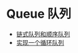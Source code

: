 # Queue 队列

* [链式队列和顺序队列](https://github.com/luvsunlight/algorithm/tree/master/%E9%98%9F%E5%88%97/queues.md)
* [实现一个循环队列](https://github.com/luvsunlight/algorithm/tree/master/%E9%98%9F%E5%88%97/queueCycle.md)
